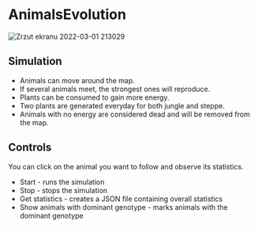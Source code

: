 # AnimalsEvolution

![Zrzut ekranu 2022-03-01 213029](https://user-images.githubusercontent.com/80258654/156244184-33d1f74a-ab47-4b2c-ae30-e09cd123e52a.png)

## Simulation
- Animals can move around the map.
- If several animals meet, the strongest ones will reproduce.
- Plants can be consumed to gain more energy. 
- Two plants are generated everyday for both jungle and steppe.
- Animals with no energy are considered dead and will be removed from the map.

## Controls
You can click on the animal you want to follow and observe its statistics.

- Start - runs the simulation
- Stop - stops the simulation
- Get statistics - creates a JSON file containing overall statistics
- Show animals with dominant genotype - marks animals with the dominant genotype
